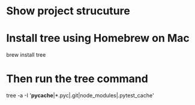 
# Show project strucuture
# Install tree using Homebrew on Mac
brew install tree

# Then run the tree command
tree -a -I '__pycache__|*.pyc|.git|node_modules|.pytest_cache'
